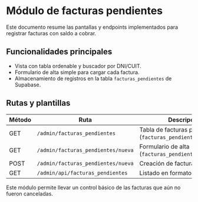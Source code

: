 # Módulo de facturas pendientes

Este documento resume las pantallas y endpoints implementados para registrar facturas con saldo a cobrar.

## Funcionalidades principales

- Vista con tabla ordenable y buscador por DNI/CUIT.
- Formulario de alta simple para cargar cada factura.
- Almacenamiento de registros en la tabla `facturas_pendientes` de Supabase.

## Rutas y plantillas

| Método | Ruta | Descripción |
|-------|------|-------------|
| GET | `/admin/facturas_pendientes` | Tabla de facturas pendientes (`facturas_pendientes.html`) |
| GET | `/admin/facturas_pendientes/nueva` | Formulario de alta (`facturas_pendientes_form.html`) |
| POST | `/admin/facturas_pendientes/nueva` | Creación de factura |
| GET | `/admin/api/facturas_pendientes` | Listado en formato JSON |

Este módulo permite llevar un control básico de las facturas que aún no fueron canceladas.

